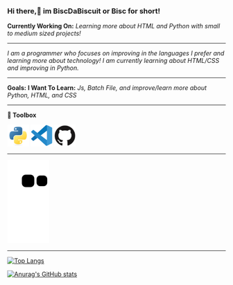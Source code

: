 ### Hi there,👋 im BiscDaBiscuit or Bisc for short!

**Currently Working On:** *Learning more about HTML and Python with small to medium sized projects!*

---

*I am a programmer who focuses on improving in the languages I prefer and learning
more about technology! I am currently learning about HTML/CSS and improving in Python.*

---

__**Goals:**__
**I Want To Learn:** *Js, Batch File, and improve/learn more about Python, HTML, and CSS*

---

**🧰 Toolbox**

<img src="https://github.com/devicons/devicon/blob/master/icons/python/python-original.svg" alt="Python Logo" width="50" height="50"/> <img src="https://github.com/devicons/devicon/blob/master/icons/vscode/vscode-original.svg" alt="Python Logo" width="50" height="50"/> <img src="https://github.com/devicons/devicon/blob/master/icons/github/github-original.svg" alt="Python Logo" width="50" height="50"/>

---

<a href="https://rdimo.github.io/CheatAway" target="_blank"><img src="https://github.com/rafaballerini/rafaballerini/blob/output/github-contribution-grid-snake.svg" alt="sneke"></a>

---

[![Top Langs](https://github-readme-stats.vercel.app/api/top-langs/?username=BiscDaBiscuit&theme&layout=compact&theme=radical&show_icons=true)](https://github.com/anuraghazra/github-readme-stats)

[![Anurag's GitHub stats](https://github-readme-stats.vercel.app/api?username=BiscDaBiscuit&theme=radical&show_icons=true)](https://github.com/anuraghazra/github-readme-stats)
